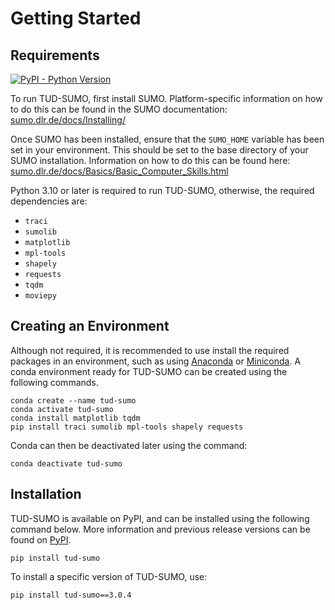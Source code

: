 # Getting Started

## Requirements

<a href="https://www.python.org/downloads/">
  <img alt="PyPI - Python Version" src="https://img.shields.io/pypi/pyversions/tud-sumo?style=for-the-badge&logo=python&logoColor=white&color=%2300A6D6">
</a>

To run TUD-SUMO, first install SUMO. Platform-specific information on how to do this can be found in the SUMO documentation: [sumo.dlr.de/docs/Installing/](https://sumo.dlr.de/docs/Installing/)

Once SUMO has been installed, ensure that the `SUMO_HOME` variable has been set in your environment. This should be set to the base directory of your SUMO installation. Information on how to do this can be found here: [sumo.dlr.de/docs/Basics/Basic_Computer_Skills.html](https://sumo.dlr.de/docs/Basics/Basic_Computer_Skills.html#configuring_path_settings)

Python 3.10 or later is required to run TUD-SUMO, otherwise, the required dependencies are:

  - `traci`
  - `sumolib`
  - `matplotlib`
  - `mpl-tools`
  - `shapely`
  - `requests`
  - `tqdm`
  - `moviepy`

## Creating an Environment

Although not required, it is recommended to use install the required packages in an environment, such as using [Anaconda](https://docs.anaconda.com/anaconda/install/) or [Miniconda](https://docs.anaconda.com/miniconda/). A conda environment ready for TUD-SUMO can be created using the following commands.

```
conda create --name tud-sumo
conda activate tud-sumo
conda install matplotlib tqdm
pip install traci sumolib mpl-tools shapely requests
```

Conda can then be deactivated later using the command:

```
conda deactivate tud-sumo
```

## Installation

TUD-SUMO is available on PyPI, and can be installed using the following command below. More information and previous release versions can be found on [PyPI](https://pypi.org/project/tud-sumo/).

```
pip install tud-sumo
```

To install a specific version of TUD-SUMO, use:

```
pip install tud-sumo==3.0.4
```